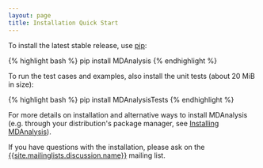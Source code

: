 ```yaml
---
layout: page
title: Installation Quick Start
---
```


To install the latest stable release, use
[pip](http://www.pip-installer.org/en/latest/index.html):

{% highlight bash %}
pip install MDAnalysis
{% endhighlight %}

To run the test cases and examples, also install the unit tests (about 20 MiB
in size):

{% highlight bash %}
pip install MDAnalysisTests
{% endhighlight %}

For more details on installation and alternative ways to install MDAnalysis
(e.g. through your distribution's package manager, see [Installing
MDAnalysis]({{site.github.wiki}}/Install)).

If you have questions with the installation, please ask on the
[{{site.mailinglists.discussion.name}}]({{site.mailinglists.discussion.url}})
mailing list.
